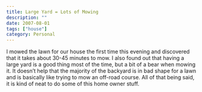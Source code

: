```yaml
---
title: Large Yard = Lots of Mowing
description: ""
date: 2007-08-01
tags: ["house"]
category: Personal
---
```



<p>I mowed the lawn for our house the first time this evening and discovered that it takes about 30-45 minutes to mow.  I also found out that having a large yard is a good thing most of the time, but a bit of a bear when mowing it.  It doesn’t help that the majority of the backyard is in bad shape for a lawn and is basically like trying to mow an off-road course.  All of that being said, it is kind of neat to do some of this home owner stuff.</p>
